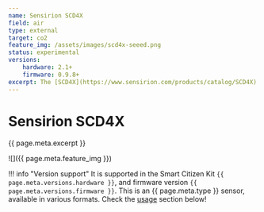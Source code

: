 ```yaml
---
name: Sensirion SCD4X
field: air
type: external
target: co2
feature_img: /assets/images/scd4x-seeed.png
status: experimental
versions:
    hardware: 2.1+
    firmware: 0.9.8+
excerpt: The [SCD4X](https://www.sensirion.com/products/catalog/SCD4X) is a **NDIR CO2** sensor by [Sensirion](https://sensirion.com/). You can use it to measure CO2 in indoor spaces or for experiments where you need to know an accurate CO2 level.
---
```


# Sensirion SCD4X

{{ page.meta.excerpt }}

![]({{ page.meta.feature_img }})

<!-- TODO - Make this chunk reproducible over other pages -->
!!! info "Version support"
    It is supported in the Smart Citizen Kit `{{ page.meta.versions.hardware }}`, and firmware version `{{ page.meta.versions.firmware }}`. This is an {{ page.meta.type }} sensor, available in various formats. Check the [usage](#usage) section below!

